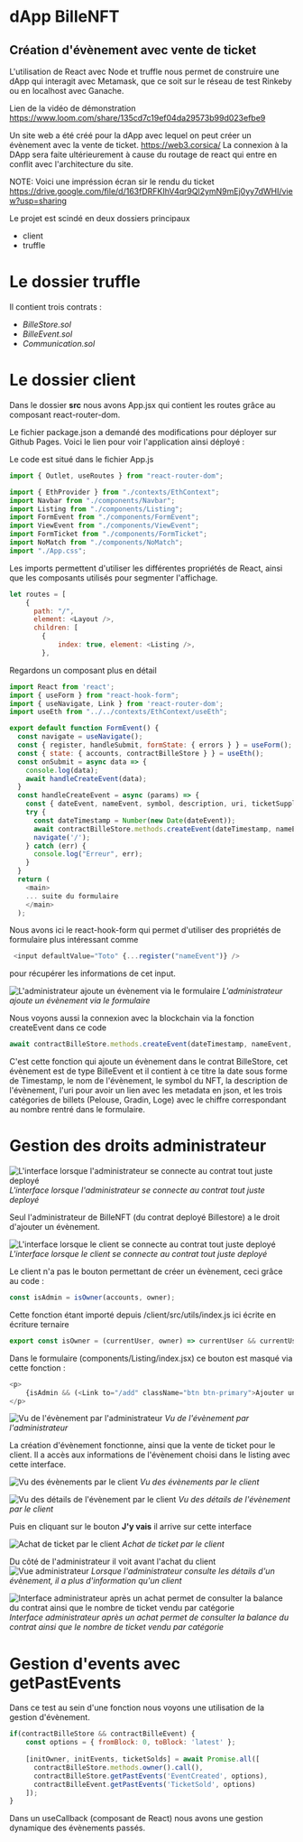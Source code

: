 # dApp BilleNFT

## Création d'évènement avec vente de ticket

L'utilisation de React avec Node et truffle nous permet de construire une dApp qui interagit avec Metamask, que ce soit sur le réseau de test Rinkeby ou en localhost avec Ganache.

Lien de la vidéo de démonstration
https://www.loom.com/share/135cd7c19ef04da29573b99d023efbe9

Un site web a été créé pour la dApp avec lequel on peut créer un évènement avec la vente de ticket.
https://web3.corsica/ 
La connexion à la DApp sera faite ultérieurement à cause du routage de react qui entre en conflit avec l'architecture du site.

NOTE:
  Voici une impréssion écran sir le rendu du ticket
  https://drive.google.com/file/d/163fDRFKIhV4qr9Ql2ymN9mEj0yy7dWHI/view?usp=sharing


Le projet est scindé en deux dossiers principaux

- client
- truffle

# Le dossier truffle

Il contient trois contrats : 

- *BilleStore.sol*
- *BilleEvent.sol* 
- *Communication.sol*

# Le dossier client 

Dans le dossier **src** nous avons App.jsx qui contient les routes grâce au composant react-router-dom.

Le fichier package.json a demandé des modifications pour déployer sur Github Pages. Voici le lien pour voir l'application ainsi déployé :

Le code est situé dans le fichier App.js

```js
import { Outlet, useRoutes } from "react-router-dom";

import { EthProvider } from "./contexts/EthContext";
import Navbar from "./components/Navbar";
import Listing from "./components/Listing";
import FormEvent from "./components/FormEvent";
import ViewEvent from "./components/ViewEvent";
import FormTicket from "./components/FormTicket";
import NoMatch from "./components/NoMatch";
import "./App.css";
```

Les imports permettent d'utiliser les différentes propriétés de React, ainsi que les composants utilisés pour segmenter l'affichage.

```js
let routes = [
    {
      path: "/",
      element: <Layout />,
      children: [
        { 
            index: true, element: <Listing />,
        },
```

Regardons un composant plus en détail

```js
import React from 'react';
import { useForm } from "react-hook-form";
import { useNavigate, Link } from 'react-router-dom';
import useEth from "../../contexts/EthContext/useEth";

export default function FormEvent() {
  const navigate = useNavigate();
  const { register, handleSubmit, formState: { errors } } = useForm();
  const { state: { accounts, contractBilleStore } } = useEth();
  const onSubmit = async data => {
    console.log(data);
    await handleCreateEvent(data);
  }
  const handleCreateEvent = async (params) => {
    const { dateEvent, nameEvent, symbol, description, uri, ticketSupply1, ticketSupply2, ticketSupply3 } = params;
    try {
      const dateTimestamp = Number(new Date(dateEvent));
      await contractBilleStore.methods.createEvent(dateTimestamp, nameEvent, symbol, description, uri, [ticketSupply1, ticketSupply2, ticketSupply3]).send({ from: accounts[0] });
      navigate('/');
    } catch (err) {
      console.log("Erreur", err);
    }
  }
  return (
    <main>
    ... suite du formulaire
    </main>
  );
  ```

  Nous avons ici le react-hook-form qui permet d'utiliser des propriétés de formulaire plus intéressant comme 

```js
 <input defaultValue="Toto" {...register("nameEvent")} />
```

 pour récupérer les informations de cet input.

 ![L'administrateur ajoute un évènement via le formulaire](https://web3.corsica/wp-content/billenft/static/img/adminAjoutEvenementMM.png)
*L'administrateur ajoute un évènement via le formulaire*
 
 Nous voyons aussi la connexion avec la blockchain via la fonction createEvent dans ce code 

```js
await contractBilleStore.methods.createEvent(dateTimestamp, nameEvent, symbol, description, uri, [ticketSupply1, ticketSupply2, ticketSupply3]).send({ from: accounts[0] });
```

C'est cette fonction qui ajoute un évènement dans le contrat BilleStore, cet évènement est de type BilleEvent et il contient à ce titre la date sous forme de Timestamp, le nom de l'évènement, le symbol du NFT, la description de l'évènement, l'uri pour avoir un lien avec les metadata en json, et les trois catégories de billets (Pelouse, Gradin, Loge) avec le chiffre correspondant au nombre rentré dans le formulaire.

# Gestion des droits administrateur

![L'interface lorsque l'administrateur se connecte au contrat tout juste deployé](https://web3.corsica/wp-content/billenft/static/img/interfaceArriveVideAdmin.png)
*L'interface lorsque l'administrateur se connecte au contrat tout juste deployé*

Seul l'administrateur de BilleNFT (du contrat deployé Billestore) a le droit d'ajouter un évènement.

![L'interface lorsque le client se connecte au contrat tout juste deployé](https://web3.corsica/wp-content/billenft/static/img/interfaceArriveVideClient.png)
*L'interface lorsque le client se connecte au contrat tout juste deployé*

Le client n'a pas le bouton permettant de créer un évènement, ceci grâce au code :

```js
const isAdmin = isOwner(accounts, owner);
```

Cette fonction étant importé depuis /client/src/utils/index.js ici écrite en écriture ternaire

```js
export const isOwner = (currentUser, owner) => currentUser && currentUser.length > 0 ? currentUser[0] === owner : false;
```

Dans le formulaire (components/Listing/index.jsx) ce bouton est masqué via cette fonction :

```js
<p>
    {isAdmin && (<Link to="/add" className="btn btn-primary">Ajouter un événement</Link>)}
</p>
```

![Vu de l'évènement par l'administrateur](https://web3.corsica/wp-content/billenft/static/img/adminVoitInfoContract.png)
*Vu de l'évènement par l'administrateur*

La création d'évènement fonctionne, ainsi que la vente de ticket pour le client. Il a accès aux informations de l'évènement choisi dans le listing avec cette interface.

![Vu des évènements par le client](https://web3.corsica/wp-content/billenft/static/img/clientDetailEve.png)
*Vu des évènements par le client*

![Vu des détails de l'évènement par le client](https://web3.corsica/wp-content/billenft/static/img/clientVoitEve.png)
*Vu des détails de l'évènement par le client*

Puis en cliquant sur le bouton **J'y vais** il arrive sur cette interface

![Achat de ticket par le client](https://web3.corsica/wp-content/billenft/static/img/ClientAcheteTicket.png)
*Achat de ticket par le client*

Du côté de l'administrateur il voit avant l'achat du client
![Vue administrateur](https://web3.corsica/wp-content/billenft/static/img/adminVoitInfoContract.png)
*Lorsque l'administrateur consulte les détails d'un évènement, il a plus d'information qu'un client*

![Interface administrateur après un achat permet de consulter la balance du contrat ainsi que le nombre de ticket vendu par catégorie](https://web3.corsica/wp-content/billenft/static/img/adminSeeInfoContractApresUnAchat.png)
*Interface administrateur après un achat permet de consulter la balance du contrat ainsi que le nombre de ticket vendu par catégorie*

# Gestion d'events avec getPastEvents

Dans ce test au sein d'une fonction nous voyons une utilisation de la gestion d'évènement.

```js
if(contractBilleStore && contractBilleEvent) {
    const options = { fromBlock: 0, toBlock: 'latest' };
    
    [initOwner, initEvents, ticketSolds] = await Promise.all([
      contractBilleStore.methods.owner().call(),
      contractBilleStore.getPastEvents('EventCreated', options),
      contractBilleEvent.getPastEvents('TicketSold', options)
    ]);
}
```

Dans un useCallback (composant de React) nous avons une gestion dynamique des évènements passés.
